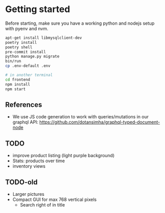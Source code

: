 # Getting started

Before starting, make sure you have a working python and nodejs setup with pyenv and nvm.

```bash
apt-get install libmysqlclient-dev
poetry install
poetry shell
pre-commit install
python manage.py migrate
bin/run
cp .env-default .env

# in another terminal
cd frontend
npm install
npm start
```

## References

- We use JS code generation to work with queries/mutations in our graphql API: https://github.com/dotansimha/graphql-typed-document-node

## TODO

- improve product listing (light purple background)
- Stats: products over time
- inventory views


## TODO-old

- Larger pictures
- Compact GUI for max 768 vertical pixels
  - Search right of in title

